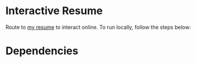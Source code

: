 # Interactive Resume
Route to [my resume](http://www.imaybeniki.github.io) to interact online. To run locally, follow the steps below: 

# Dependencies



